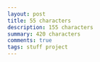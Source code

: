 ```yaml
---
layout: post
title: 55 characters
description: 155 characters
summary: 420 characters
comments: true
tags: stuff project
---
```


